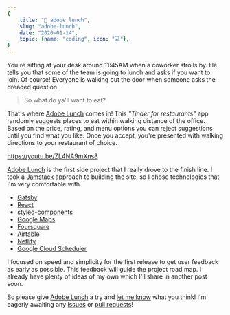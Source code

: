 ```yaml
---
{
    title: "🥪 adobe lunch",
    slug: "adobe-lunch",
    date: "2020-01-14",
    topic: {name: "coding", icon: "💻"},
}
---
```


You're sitting at your desk around 11:45AM when a coworker strolls by. He tells you that some of the team is going to lunch and asks if you want to join. Of course! Everyone is walking out the door when someone asks the dreaded question.

> So what do ya'll want to eat?

That's where [Adobe Lunch][adobe-lunch] comes in! This _"Tinder for restaurants"_ app randomly suggests places to eat within walking distance of the office. Based on the price, rating, and menu options you can reject suggestions until you find what you like. Once you accept, you're presented with walking directions to your restaurant of choice.

https://youtu.be/ZL4NA9mXns8

[Adobe Lunch][adobe-lunch] is the first side project that I really drove to the finish line. I took a [Jamstack][jamstack] approach to building the site, so I chose technologies that I'm very comfortable with.

-   [Gatsby][gatsby]
-   [React][react]
-   [styled-components][styled-components]
-   [Google Maps][google-maps]
-   [Foursquare][foursquare]
-   [Airtable][airtable]
-   [Netlify][netlify]
-   [Google Cloud Scheduler][scheduler]

I focused on speed and simplicity for the first release to get user feedback as early as possible. This feedback will guide the project road map. I already have plenty of ideas of my own which I'll share in another post soon.

So please give [Adobe Lunch][adobe-lunch] a try and [let me know][twitter] what you think! I'm eagerly awaiting any [issues][issues] or [pull requests][prs]!

[adobe-lunch]: https://adobe-lunch.netlify.com
[jamstack]: https://jamstack.org
[gatsby]: https://gatsbyjs.org
[react]: https://reactjs.org
[styled-components]: https://styled-components.com
[google-maps]: https://cloud.google.com/maps-platform
[foursquare]: https://developer.foursquare.com
[airtable]: https://airtable.com
[netlify]: https://netlify.com
[scheduler]: https://cloud.google.com/scheduler
[twitter]: https://twitter.com/bradgarropy
[issues]: https://github.com/bradgarropy/adobe-lunch/issues
[prs]: https://github.com/bradgarropy/adobe-lunch/pulls
